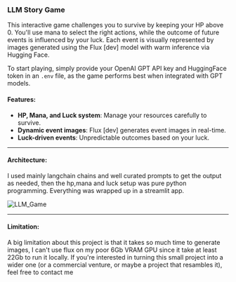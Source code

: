 
### LLM Story Game

This interactive game challenges you to survive by keeping your HP above 0. You'll use mana to select the right actions, while the outcome of future events is influenced by your luck. Each event is visually represented by images generated using the Flux [dev] model with warm inference via Hugging Face.

To start playing, simply provide your OpenAI GPT API key and HuggingFace token in an `.env` file, as the game performs best when integrated with GPT models.

#### Features:
- **HP, Mana, and Luck system**: Manage your resources carefully to survive.
- **Dynamic event images**: Flux [dev] generates event images in real-time.
- **Luck-driven events**: Unpredictable outcomes based on your luck.
------
#### Architecture:
I used mainly langchain chains and well curated prompts to get the output as needed, then the hp,mana and luck setup was pure python programming. Everything was wrapped up in a streamlit app.


![LLM_Game](https://github.com/user-attachments/assets/bd498292-82ff-451d-bf18-6a631deca3aa)

------
#### Limitation: 
A big limitation about this project is that it takes so much time to generate images, I can't use flux on my poor 6Gb VRAM GPU since it take at least 22Gb to run it locally.
If you're interested in turning this small project into a wider one (or a commercial venture, or maybe a project that resambles it), feel free to contact me

